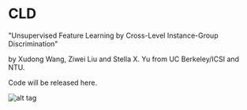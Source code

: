 # CLD
"Unsupervised Feature Learning by Cross-Level Instance-Group Discrimination"

by Xudong Wang, Ziwei Liu and Stella X. Yu from UC Berkeley/ICSI and NTU.

Code will be released here.

![alt tag](http://people.eecs.berkeley.edu/~xdwang/projects/CLD/CLD.png)

